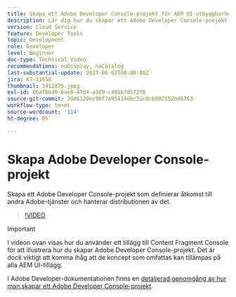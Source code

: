 ```yaml
---
title: Skapa ett Adobe Developer Console-projekt för AEM UI-utbyggbarhet
description: Lär dig hur du skapar ett Adobe Developer Console-projekt som definierar dess åtkomst till andra Adobe-tjänster och hanterar dess driftsättningar.
version: Cloud Service
feature: Developer Tools
topic: Development
role: Developer
level: Beginner
doc-type: Technical Video
recommendations: noDisplay, noCatalog
last-substantial-update: 2023-06-02T00:00:00Z
jira: KT-11658
thumbnail: 3412875.jpeg
exl-id: 06afb6d0-6ae6-47d4-a3d9-c48bb7d572f6
source-git-commit: 30d6120ec99f7a95414dbc31c0cb002152bd6763
workflow-type: tm+mt
source-wordcount: '114'
ht-degree: 0%

---
```


# Skapa Adobe Developer Console-projekt

Skapa ett Adobe Developer Console-projekt som definierar åtkomst till andra Adobe-tjänster och hanterar distributionen av det.

>[!VIDEO](https://video.tv.adobe.com/v/3412875?quality=12&learn=on)

>[!IMPORTANT]
>
> I videon ovan visas hur du använder ett tillägg till Content Fragment Console för att illustrera hur du skapar Adobe Developer Console-projekt. Det är dock viktigt att komma ihåg att de koncept som omfattas kan tillämpas på alla AEM UI-tillägg.

I Adobe Developer-dokumentationen finns en [detaljerad genomgång av hur man skapar ett Adobe Developer Console-projekt](https://developer.adobe.com/uix/docs/services/aem-cf-console-admin/extension-development/#create-a-project-in-adobe-developer-console).
